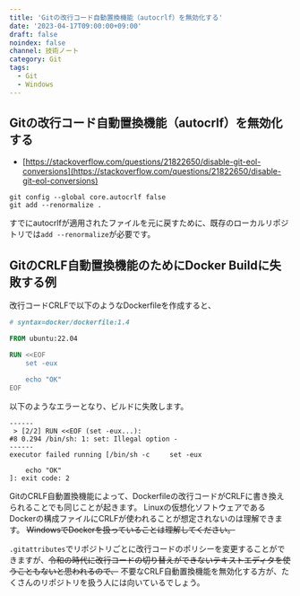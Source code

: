 ```yaml
---
title: 'Gitの改行コード自動置換機能（autocrlf）を無効化する'
date: '2023-04-17T09:00:00+09:00'
draft: false
noindex: false
channel: 技術ノート
category: Git
tags:
  - Git
  - Windows
---
```

## Gitの改行コード自動置換機能（autocrlf）を無効化する

- [https://stackoverflow.com/questions/21822650/disable-git-eol-conversions](https://stackoverflow.com/questions/21822650/disable-git-eol-conversions)

```shell
git config --global core.autocrlf false
git add --renormalize .
```

すでにautocrlfが適用されたファイルを元に戻すために、既存のローカルリポジトリでは`add --renormalize`が必要です。

## GitのCRLF自動置換機能のためにDocker Buildに失敗する例

改行コードCRLFで以下のようなDockerfileを作成すると、

```dockerfile
# syntax=docker/dockerfile:1.4

FROM ubuntu:22.04

RUN <<EOF
    set -eux

    echo "OK"
EOF
```

以下のようなエラーとなり、ビルドに失敗します。

```plain
------
 > [2/2] RUN <<EOF (set -eux...):
#8 0.294 /bin/sh: 1: set: Illegal option -
------
executor failed running [/bin/sh -c     set -eux

    echo "OK"
]: exit code: 2
```

GitのCRLF自動置換機能によって、Dockerfileの改行コードがCRLFに書き換えられることでも同じことが起きます。
Linuxの仮想化ソフトウェアであるDockerの構成ファイルにCRLFが使われることが想定されないのは理解できます。
~~WindowsでDockerを扱っていることは理解してください。~~

`.gitattributes`でリポジトリごとに改行コードのポリシーを変更することができますが、~~令和の時代に改行コードの切り替えができないテキストエディタを使うこともないと思われるので、~~ 不要なCRLF自動置換機能を無効化する方が、たくさんのリポジトリを扱う人には向いているでしょう。
